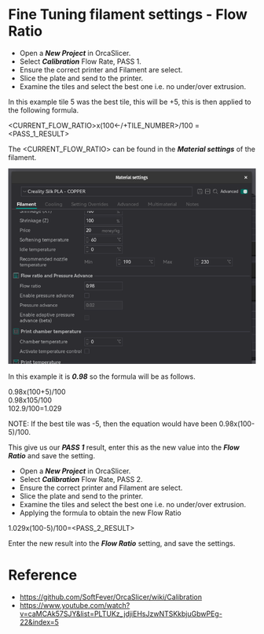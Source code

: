 # Fine Tuning filament settings - Flow Ratio

- Open a **_New Project_** in OrcaSlicer.
- Select **_Calibration_** Flow Rate, PASS 1.
- Ensure the correct printer and Filament are select.
- Slice the plate and send to the printer.
- Examine the tiles and select the best one i.e. no under/over extrusion.

In this example tile 5 was the best tile, this will be +5, this is then applied to the following formula.

<CURRENT_FLOW_RATIO>x(100<-/+TILE_NUMBER>/100 = <PASS_1_RESULT>

The <CURRENT_FLOW_RATIO> can be found in the **_Material settings_** of the filament.

![Flow Ratio](./Assets/FlowRatio.png)

In this example it is **_0.98_** so the formula will be as follows.

0.98x(100+5)/100  
0.98x105/100  
102.9/100=1.029

NOTE: If the best tile was -5, then the equation would have been 0.98x(100-5)/100.

This give us our **_PASS 1_** result, enter this as the new value into the **_Flow Ratio_** and save the setting.

- Open a **_New Project_** in OrcaSlicer.
- Select **_Calibration_** Flow Rate, PASS 2.
- Ensure the correct printer and Filament are select.
- Slice the plate and send to the printer.
- Examine the tiles and select the best one i.e. no under/over extrusion.
- Applying the formula to obtain the new Flow Ratio

1.029x(100-5)/100=<PASS_2_RESULT>

Enter the new result into the **_Flow Ratio_** setting, and save the settings.

# Reference

- https://github.com/SoftFever/OrcaSlicer/wiki/Calibration
- https://www.youtube.com/watch?v=caMCAk57SJY&list=PLTUKz_jdjiEHsJzwNTSKkbjuGbwPEg-22&index=5
